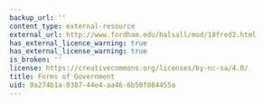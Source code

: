 ```yaml
---
backup_url: ''
content_type: external-resource
external_url: http://www.fordham.edu/halsall/mod/18fred2.html
has_external_licence_warning: true
has_external_license_warning: true
is_broken: ''
license: https://creativecommons.org/licenses/by-nc-sa/4.0/
title: Forms of Government
uid: 0a274b1a-0387-44e4-aa46-6b50f084455a
---
```

